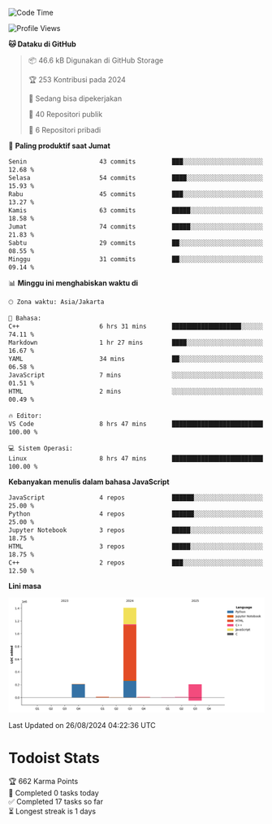 <!--START_SECTION:waka-->
![Code Time](http://img.shields.io/badge/Code%20Time-23%20hrs%204%20mins-blue)

![Profile Views](http://img.shields.io/badge/Profil%20dilihat-232-blue)

**🐱 Dataku di GitHub** 

> 📦 46.6 kB Digunakan di GitHub Storage 
 > 
> 🏆 253 Kontribusi pada 2024
 > 
> 💼 Sedang bisa dipekerjakan
 > 
> 📜 40 Repositori publik 
 > 
> 🔑 6 Repositori pribadi 
 > 
📅 **Paling produktif saat Jumat** 

```text
Senin                    43 commits          ███░░░░░░░░░░░░░░░░░░░░░░   12.68 % 
Selasa                   54 commits          ████░░░░░░░░░░░░░░░░░░░░░   15.93 % 
Rabu                     45 commits          ███░░░░░░░░░░░░░░░░░░░░░░   13.27 % 
Kamis                    63 commits          █████░░░░░░░░░░░░░░░░░░░░   18.58 % 
Jumat                    74 commits          █████░░░░░░░░░░░░░░░░░░░░   21.83 % 
Sabtu                    29 commits          ██░░░░░░░░░░░░░░░░░░░░░░░   08.55 % 
Minggu                   31 commits          ██░░░░░░░░░░░░░░░░░░░░░░░   09.14 % 
```


📊 **Minggu ini menghabiskan waktu di** 

```text
🕑︎ Zona waktu: Asia/Jakarta

💬 Bahasa: 
C++                      6 hrs 31 mins       ███████████████████░░░░░░   74.11 % 
Markdown                 1 hr 27 mins        ████░░░░░░░░░░░░░░░░░░░░░   16.67 % 
YAML                     34 mins             ██░░░░░░░░░░░░░░░░░░░░░░░   06.58 % 
JavaScript               7 mins              ░░░░░░░░░░░░░░░░░░░░░░░░░   01.51 % 
HTML                     2 mins              ░░░░░░░░░░░░░░░░░░░░░░░░░   00.49 % 

🔥 Editor: 
VS Code                  8 hrs 47 mins       █████████████████████████   100.00 % 

💻 Sistem Operasi: 
Linux                    8 hrs 47 mins       █████████████████████████   100.00 % 
```

**Kebanyakan menulis dalam bahasa JavaScript** 

```text
JavaScript               4 repos             ██████░░░░░░░░░░░░░░░░░░░   25.00 % 
Python                   4 repos             ██████░░░░░░░░░░░░░░░░░░░   25.00 % 
Jupyter Notebook         3 repos             █████░░░░░░░░░░░░░░░░░░░░   18.75 % 
HTML                     3 repos             █████░░░░░░░░░░░░░░░░░░░░   18.75 % 
C++                      2 repos             ███░░░░░░░░░░░░░░░░░░░░░░   12.50 % 
```



**Lini masa**

![Lines of Code chart](https://raw.githubusercontent.com/yusuf601/yusuf601/main/assets/bar_graph.png)


 Last Updated on 26/08/2024 04:22:36 UTC
<!--END_SECTION:waka-->
# Todoist Stats

<!-- TODO-IST:START -->
🏆  662 Karma Points           
🌸  Completed 0 tasks today           
✅  Completed 17 tasks so far           
⏳  Longest streak is 1 days
<!-- TODO-IST:END -->
